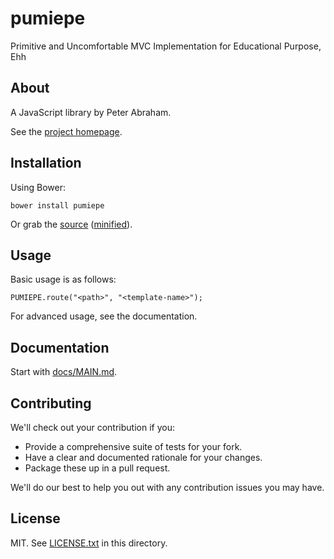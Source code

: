 # pumiepe

Primitive and Uncomfortable MVC Implementation for Educational Purpose, Ehh

## About

A JavaScript library by Peter Abraham.

See the [project homepage](http://github.com/peppierre/pumiepe).

## Installation

Using Bower:

    bower install pumiepe

Or grab the [source](https://github.com/peppierre/pumiepe/blob/master/dist/pumiepe.js) ([minified](https://github.com/peppierre/pumiepe/blob/master/dist/pumiepe.min.js)).

## Usage

Basic usage is as follows:

    PUMIEPE.route("<path>", "<template-name>");

For advanced usage, see the documentation.

## Documentation

Start with [docs/MAIN.md](https://github.com/peppierre/pumiepe/blob/master/docs/MAIN.md).

## Contributing

We'll check out your contribution if you:

* Provide a comprehensive suite of tests for your fork.
* Have a clear and documented rationale for your changes.
* Package these up in a pull request.

We'll do our best to help you out with any contribution issues you may have.

## License

MIT. See [LICENSE.txt](https://github.com/peppierre/pumiepe/blob/master/LICENSE.txt) in this directory.
